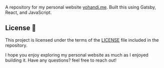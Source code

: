 A repository for my personal website [yohandi.me](https://www.yohandi.me). Built this using Gatsby, React, and JavaScript.

## License 📄

This project is licensed under the terms of the [LICENSE](LICENSE) file included in the repository.

I hope you enjoy exploring my personal website as much as I enjoyed building it. Have any questions? feel free to reach out!
